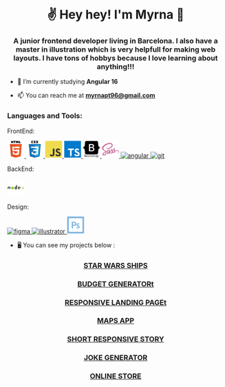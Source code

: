 <h1 align="center">✌️ Hey hey! I'm Myrna 🌺</h1> 
<h3 align="center">A junior frontend developer living in Barcelona. I also have a master in illustration which is very helpfull for making web layouts. I have tons of hobbys because I love learning about anything!!!</h3>

- 🌱 I’m currently studying **Angular 16**

- 📫 You can reach me at **myrnapt96@gmail.com**

<p align="left">
</p>

<h3 align="left">Languages and Tools:</h3>
<p> FrontEnd: </p>
<a href="https://www.w3.org/html/" target="_blank" rel="noreferrer"> <img src="https://raw.githubusercontent.com/devicons/devicon/master/icons/html5/html5-original-wordmark.svg" alt="html5" width="40" height="40"/> </a>
<a href="https://www.w3schools.com/css/" target="_blank" rel="noreferrer"> <img src="https://raw.githubusercontent.com/devicons/devicon/master/icons/css3/css3-original-wordmark.svg" alt="css3" width="40" height="40"/> </a>
<a href="https://developer.mozilla.org/en-US/docs/Web/JavaScript" target="_blank" rel="noreferrer"> <img src="https://raw.githubusercontent.com/devicons/devicon/master/icons/javascript/javascript-original.svg" alt="javascript" width="40" height="40"/> </a> 
<a href="https://www.typescriptlang.org/" target="_blank" rel="noreferrer"> <img src="https://raw.githubusercontent.com/devicons/devicon/master/icons/typescript/typescript-original.svg" alt="typescript" width="40" height="40"/> </a>
<a href="https://getbootstrap.com" target="_blank" rel="noreferrer"> <img src="https://raw.githubusercontent.com/devicons/devicon/master/icons/bootstrap/bootstrap-plain-wordmark.svg" alt="bootstrap" width="40" height="40"/> </a> 
<a href="https://sass-lang.com" target="_blank" rel="noreferrer"> <img src="https://raw.githubusercontent.com/devicons/devicon/master/icons/sass/sass-original.svg" alt="sass" width="40" height="40"/> </a> 
<a href="https://angular.io" target="_blank" rel="noreferrer"> <img src="https://angular.io/assets/images/logos/angular/angular.svg" alt="angular" width="40" height="40"/> </a> 
<a href="https://git-scm.com/" target="_blank" rel="noreferrer"> <img src="https://www.vectorlogo.zone/logos/git-scm/git-scm-icon.svg" alt="git" width="40" height="40"/> </a>
<p></p>
<p> BackEnd: </p>
<a href="https://nodejs.org" target="_blank" rel="noreferrer"> <img src="https://raw.githubusercontent.com/devicons/devicon/master/icons/nodejs/nodejs-original-wordmark.svg" alt="nodejs" width="40" height="40"/> </a> 
<p> Design: </p>
<a href="https://www.figma.com/" target="_blank" rel="noreferrer"> <img src="https://www.vectorlogo.zone/logos/figma/figma-icon.svg" alt="figma" width="40" height="40"/> </a>
<a href="https://www.adobe.com/in/products/illustrator.html" target="_blank" rel="noreferrer"> <img src="https://www.vectorlogo.zone/logos/adobe_illustrator/adobe_illustrator-icon.svg" alt="illustrator" width="40" height="40"/> </a> 
<a href="https://www.photoshop.com/en" target="_blank" rel="noreferrer"> <img src="https://raw.githubusercontent.com/devicons/devicon/master/icons/photoshop/photoshop-line.svg" alt="photoshop" width="40" height="40"/> </a> 


-  🖥️ You can see my projects below :

### <div align="center">[STAR WARS SHIPS](https://star-wars-one-livid.vercel.app/home)</div>  
  

### <div align="center">[BUDGET GENERATORt](https://sprint-7.vercel.app/)</div>  
  

### <div align="center">[RESPONSIVE LANDING PAGEt](https://landing-page-blue-mu.vercel.app/)</div>  
  

### <div align="center">[MAPS APP](https://maps-app-pied.vercel.app/maps/fullscreen)</div>  
  

### <div align="center">[SHORT RESPONSIVE STORY](https://sprint-6-two.vercel.app/)</div>  
  

### <div align="center">[JOKE GENERATOR](https://joke-generator-jet.vercel.app/)</div>  
  

### <div align="center">[ONLINE STORE](https://sprint-3-zeta.vercel.app/)</div>  
  






